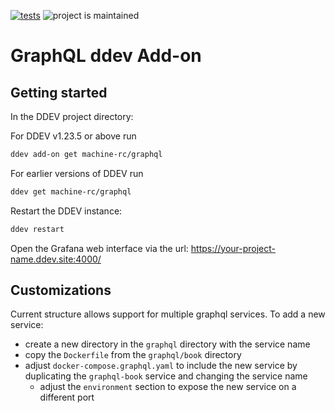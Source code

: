 [![tests](https://github.com/ddev/ddev-addon-template/actions/workflows/tests.yml/badge.svg)](https://github.com/ddev/ddev-addon-template/actions/workflows/tests.yml) ![project is maintained](https://img.shields.io/maintenance/yes/2024.svg)

# GraphQL ddev Add-on

## Getting started

In the DDEV project directory:

For DDEV v1.23.5 or above run

```sh
ddev add-on get machine-rc/graphql
```

For earlier versions of DDEV run

```sh
ddev get machine-rc/graphql
```

Restart the DDEV instance:

```sh
ddev restart
```

Open the Grafana web interface via the url: https://your-project-name.ddev.site:4000/

## Customizations
Current structure allows support for multiple graphql services. 
To add a new service:
- create a new directory in the `graphql` directory with the service name
- copy the `Dockerfile` from the `graphql/book` directory
- adjust `docker-compose.graphql.yaml` to include the new service by duplicating the `graphql-book` service and changing the service name
  - adjust the `environment` section to expose the new service on a different port
